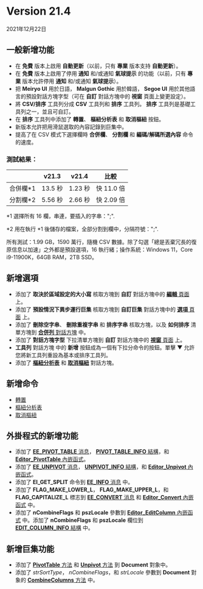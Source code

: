 # Version 21.4

2021年12月22日

## 一般新增功能

- 在 **免費** 版本上啟用 **自動更新**（以前，只有 **專業** 版本支持 **自動更新**）。
- 在 **免費** 版本上啟用了停用 **通知** 和/或通知 **氣球提示** 的功能（以前，只有 **專業** 版本允許停用 **通知** 和/或通知 **氣球提示**）。
- 把 **Meiryo UI** 用於日語， **Malgun Gothic** 用於韓語， **Segoe UI** 用於其他語言的預設對話方塊字型（可在 **自訂** 對話方塊中的 **視窗** 頁面上變更設定）。
- 將 **CSV/排序** 工具列分成 **CSV** 工具列和 **排序** 工具列。 **排序** 工具列是基礎工具列之一，並且可自訂。
- 在 **排序** 工具列中添加了 **轉置**、 **樞紐分析表** 和 **取消樞紐** 按鈕。
- 新版本允許把用滑鼠選取的內容記錄到巨集中。
- 提高了在 CSV 模式下選擇欄時 **合併欄**、 **分割欄** 和 **編碼/解碼所選內容** 命令的速度。

### 測試結果：

|  | v21.3 | v21.4 | 比較 |
| --- | --- | --- | --- |
| 合併欄\*1 | 13.5 秒 | 1.23 秒 | 快 11.0 倍 |
| 分割欄\*2 | 5.56 秒 | 2.66 秒 | 快 2.09 倍 |

\*1 選擇所有 16 欄，串連，要插入的字串：";".

\*2 用在執行 \*1 後儲存的檔案，全部分割到欄中，分隔符號：";".

所有測試：1.99 GB，1590 萬行，隨機 CSV 數據。除了勾選「總是丟棄冗長的復原信息以加速」之外都是預設選項，16 執行緒；操作系統：Windows 11，Core i9-11900K，64GB RAM，2TB SSD。

## 新增選項

- 添加了 **取決於區域設定的大小寫** 核取方塊到 **自訂** 對話方塊中的 [**編輯** 頁面](../dlg/customize/edit/index) 上。
- 添加了 **預設情況下異步運行巨集** 核取方塊到 **自訂巨集** 對話方塊中的 [**選項** 頁面](../dlg/macro_customize/options/index) 上。
- 添加了 **刪除空字串**、 **刪除重複字串** 和 **排序字串** 核取方塊，以及 **如何排序** 清單方塊到 [**合併列** 對話方塊](../dlg/combine_columns/index) 中。
- 添加了 **對話方塊字型** 下拉清單方塊到 **自訂** 對話方塊中的 [**視窗** 頁面](../dlg/customize/window/index) 上。
- **工具列** 對話方塊 中的 **新增** 按鈕成為一個有下拉分命令的按鈕。單擊 ▼ 允許您將新工具列重設為基本或排序工具列。
- 添加了 **[樞紐分析表](../dlg/pivot_table/index)** 和 **[取消樞紐](../dlg/unpivot/index)** 對話方塊。

## 新增命令

- [轉置](../cmd/csv/transpose)
- [樞紐分析表](../cmd/csv/pivot_table)
- [取消樞紐](../cmd/csv/unpivot)

## 外掛程式的新增功能

- 添加了 [**EE\_PIVOT\_TABLE** 消息](../plugin/message/ee_pivot_table)， [**PIVOT\_TABLE\_INFO** 結構](../plugin/structure/pivot_table_info)，和 [**Editor\_PivotTable** 內嵌函式](../plugin/macro/editor_pivottable)。
- 添加了 [**EE\_UNPIVOT** 消息](../plugin/message/ee_unpivot)， [**UNPIVOT\_INFO** 結構](../plugin/structure/unpivot_info)，和 [**Editor\_Unpivot** 內嵌函式](../plugin/macro/editor_unpivot)。
- 添加了 **EI\_GET\_SPLIT** 命令到 [**EE\_INFO** 消息](../plugin/message/ee_info) 中。
- 添加了 **FLAG\_MAKE\_LOWER\_L**， **FLAG\_MAKE\_UPPER\_L**，和 **FLAG\_CAPITALIZE\_L** 標志到 [**EE\_CONVERT** 消息](../plugin/message/ee_convert) 和 [**Editor\_Convert** 內嵌函式](../plugin/macro/editor_convert) 中。
- 添加了 **nCombineFlags** 和 **pszLocale** 參數到 [**Editor\_EditColumn** 內嵌函式](../plugin/macro/editor_editcolumn) 中。添加了 **nCombineFlags** 和 **pszLocale** 欄位到 [**EDIT\_COLUMN\_INFO** 結構](../plugin/structure/edit_column_info) 中。

## 新增巨集功能

- 添加了 [**PivotTable** 方法](../macro/document/pivot_table) 和 [**Unpivot** 方法](../macro/document/unpivot) 到 **Document** 對象中。
- 添加了 _strSortType_， _nCombineFlags_，和 _strLocale_ 參數到 **Document** 對象的 [**CombineColumns** 方法](../macro/document/combinecolumns) 中。
